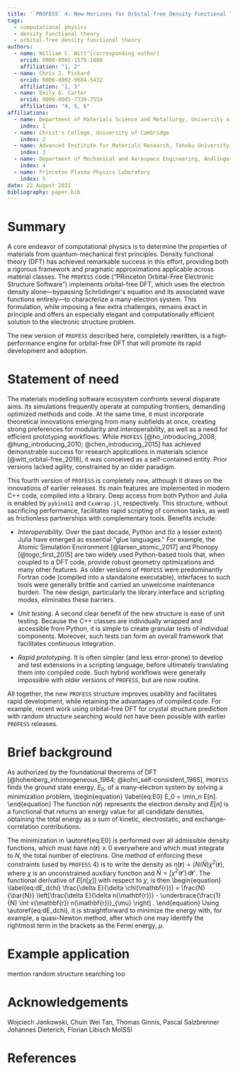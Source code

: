 ```yaml
---
title: '`PROFESS` 4: New Horizons for Orbital-free Density Functional Theory'
tags:
  - computational physics
  - density functional theory
  - orbital-free density functional theory
authors:
  - name: William C. Witt^[corresponding author]
    orcid: 0000-0002-1578-1888
    affiliation: "1, 2"
  - name: Chris J. Pickard
    orcid: 0000-0002-9684-5432
    affiliation: "1, 3"
  - name: Emily A. Carter
    orcid: 0000-0001-7330-7554
    affiliation: "4, 5, 6"
affiliations:
  - name: Department of Materials Science and Metallurgy, University of Cambridge
    index: 1
  - name: Christ's College, University of Cambridge
    index: 2
  - name: Advanced Institute for Materials Research, Tohoku University
    index: 3
  - name: Department of Mechanical and Aerospace Engineering, Andlinger Center for Energy and the Environment, and Department of Applied and Computational Mathematics, Princeton University
    index: 4
  - name: Princeton Plasma Physics Laboratory
    index: 5
date: 22 August 2021
bibliography: paper.bib
---
```


# Summary

A core endeavor of computational physics is to determine the properties of materials from quantum-mechanical first principles. Density functional theory (DFT) has achieved remarkable success in this effort, providing both a rigorous framework and pragmatic approximations applicable across material classes. The `PROFESS` code (“PRinceton Orbital-Free Electronic Structure Software”) implements orbital-free DFT, which uses the electron density alone—bypassing Schrödinger's equation and its associated wave functions entirely—to characterize a many-electron system. This formulation, while imposing a few extra challenges, remains exact in principle and offers an especially elegant and computationally efficient solution to the electronic structure problem.

The new version of `PROFESS` described here, completely rewritten, is a high-performance engine for orbital-free DFT that will promote its rapid development and adoption.

# Statement of need

The materials modelling software ecosystem confronts several disparate aims. Its simulations frequently operate at computing frontiers, demanding optimized methods and code. At the same time, it must incorporate theoretical innovations emerging from many subfields at once, creating strong preferences for modularity and interoperability, as well as a need for efficient prototyping workflows. While `PROFESS` [@ho_introducing_2008; @hung_introducing_2010;  @chen_introducing_2015] has achieved demonstrable success for research applications in materials science [@witt_orbital-free_2018], it was conceived as a self-contained entity. Prior versions lacked agility, constrained by an older paradigm.

This fourth version of `PROFESS` is completely new, although it draws on the innovations of earlier releases. Its main features are implemented in modern C++ code, compiled into a library. Deep access from both Python and Julia is enabled by `pybind11` and `CxxWrap.jl`, respectively. This structure, without sacrificing performance, facilitates rapid scripting of common tasks, as well as frictionless partnerships with complementary tools. Benefits include:

* _Interoperability_. Over the past decade, Python and (to a lesser extent) Julia have emerged as essential "glue languages." For example, the Atomic Simulation Environment [@larsen_atomic_2017] and Phonopy [@togo_first_2015] are two widely used Python-based tools that, when coupled to a DFT code, provide robust geometry optimizations and many other features. As older versions of `PROFESS` were predominantly Fortran code (compiled into a standalone executable), interfaces to such tools were generally brittle and carried an unwelcome maintenance burden. The new design, particularly the library interface and scripting modes, eliminates these barriers.

* _Unit testing_. A second clear benefit of the new structure is ease of unit testing. Because the C++ classes are individually wrapped and accessible from Python, it is simple to create granular tests of individual components. Moreover, such tests can form an overall framework that facilitates continuous integration.

* _Rapid prototyping_. It is often simpler (and less error-prone) to develop and test extensions in a scripting language, before ultimately translating them into compiled code. Such hybrid workflows were generally impossible with older versions of `PROFESS`, but are now routine.

All together, the new `PROFESS` structure improves usability and facilitates rapid development, while retaining the advantages of compiled code. For example, recent work using orbital-free DFT for crystal structure prediction with random structure searching would not have been possible with earlier `PROFESS` releases.

# Brief background

As authorized by the foundational theorems of DFT [@hohenberg_inhomogeneous_1964; @kohn_self-consistent_1965], `PROFESS` finds the ground state energy, $E_0$, of a many-electron system by solving a minimization problem,
\begin{equation} \label{eq:E0}
E_0 = \min_n E[n].
\end{equation}
The function $n(\mathbf{r})$ represents the electron density and $E[n]$ is a functional that returns an energy value for all candidate densities, obtaining the total energy as a sum of kinetic, electrostatic, and exchange-correlation contributions.

The minimization in \autoref{eq:E0} is performed over all admissible density functions, which must have $n(\mathbf{r}) \ge 0$ everywhere and which must integrate to $N$, the total number of electrons. One method of enforcing these constraints (used by `PROFESS` 4) is to write the density as $n(\mathbf{r}) = (N/\bar{N}) \chi^2(\mathbf{r})$, where $\chi$ is an unconstrained auxiliary function and $\bar{N}=\int \chi^2(\mathbf{r}') \, d\mathbf{r}'$. The functional derivative of $E[n[\chi]]$ with respect to $\chi$, is then
\begin{equation} \label{eq:dE_dchi}
\frac{\delta E}{\delta \chi(\mathbf{r})} = \frac{N}{\bar{N}} \left[\frac{\delta E}{\delta n(\mathbf{r})} - \underbrace{\frac{1}{N} \int v(\mathbf{r}) n(\mathbf{r})}_{\mu} \right] .
\end{equation}
Using \autoref{eq:dE_dchi}, it is straightforward to minimize the energy with, for example, a quasi-Newton method, after which one may identify the rightmost term in the brackets as the Fermi energy, $\mu$.

# Example application

mention random structure searching too


# Acknowledgements

Wojciech Jankowski, Chuin Wei Tan, Thomas Ginnis, Pascal Salzbrenner
Johannes Dieterich, Florian Libisch
MolSSI

# References

